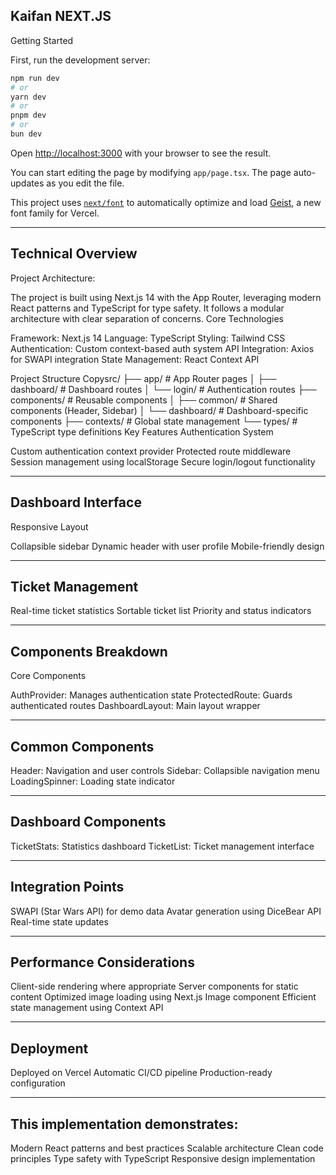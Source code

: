## Kaifan NEXT.JS

Getting Started

First, run the development server:

```bash
npm run dev
# or
yarn dev
# or
pnpm dev
# or
bun dev
```

Open [http://localhost:3000](http://localhost:3000) with your browser to see the result.

You can start editing the page by modifying `app/page.tsx`. The page auto-updates as you edit the file.

This project uses [`next/font`](https://nextjs.org/docs/app/building-your-application/optimizing/fonts) to automatically optimize and load [Geist](https://vercel.com/font), a new font family for Vercel.

---

## Technical Overview

Project Architecture:

The project is built using Next.js 14 with the App Router, leveraging modern React patterns and TypeScript for type safety. It follows a modular architecture with clear separation of concerns.
Core Technologies

Framework: Next.js 14
Language: TypeScript
Styling: Tailwind CSS
Authentication: Custom context-based auth system
API Integration: Axios for SWAPI integration
State Management: React Context API

Project Structure
Copysrc/
├── app/ # App Router pages
│ ├── dashboard/ # Dashboard routes
│ └── login/ # Authentication routes
├── components/ # Reusable components
│ ├── common/ # Shared components (Header, Sidebar)
│ └── dashboard/ # Dashboard-specific components
├── contexts/ # Global state management
└── types/ # TypeScript type definitions
Key Features
Authentication System

Custom authentication context provider
Protected route middleware
Session management using localStorage
Secure login/logout functionality

---

## Dashboard Interface

Responsive Layout

Collapsible sidebar
Dynamic header with user profile
Mobile-friendly design

---

## Ticket Management

Real-time ticket statistics
Sortable ticket list
Priority and status indicators

---

## Components Breakdown

Core Components

AuthProvider: Manages authentication state
ProtectedRoute: Guards authenticated routes
DashboardLayout: Main layout wrapper

---

## Common Components

Header: Navigation and user controls
Sidebar: Collapsible navigation menu
LoadingSpinner: Loading state indicator

---

## Dashboard Components

TicketStats: Statistics dashboard
TicketList: Ticket management interface

---

## Integration Points

SWAPI (Star Wars API) for demo data
Avatar generation using DiceBear API
Real-time state updates

---

## Performance Considerations

Client-side rendering where appropriate
Server components for static content
Optimized image loading using Next.js Image component
Efficient state management using Context API

---

## Deployment

Deployed on Vercel
Automatic CI/CD pipeline
Production-ready configuration

---

## This implementation demonstrates:

Modern React patterns and best practices
Scalable architecture
Clean code principles
Type safety with TypeScript
Responsive design implementation
